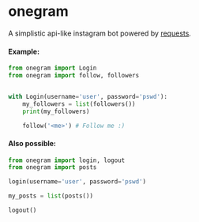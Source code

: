 # onegram

A simplistic api-like instagram bot powered by [requests](https://github.com/requests/requests).

#### Example:
```py
from onegram import Login
from onegram import follow, followers


with Login(username='user', password='pswd'):
    my_followers = list(followers())
    print(my_followers)

    follow('<me>') # Follow me :)
```

#### Also possible:
```py
from onegram import login, logout
from onegram import posts

login(username='user', password='pswd')

my_posts = list(posts())

logout()
```
